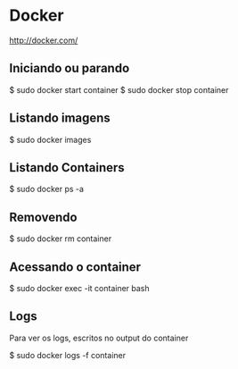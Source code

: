 # Docker

http://docker.com/

## Iniciando ou parando

$ sudo docker start container
$ sudo docker stop container


## Listando imagens

$ sudo docker images

## Listando Containers

$ sudo docker ps -a

## Removendo

$ sudo docker rm container

## Acessando o container

$ sudo docker exec -it container bash


## Logs

Para ver os logs, escritos no output do container

$ sudo docker logs -f container

